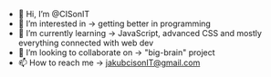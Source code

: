 - 👋 Hi, I’m @CISonIT
- 👀 I’m interested in -> getting better in programming
- 🌱 I’m currently learning -> JavaScript, advanced CSS and mostly everything connected with web dev
- 💞️ I’m looking to collaborate on -> "big-brain" project
- 📫 How to reach me -> jakubcisonIT@gmail.com

<!---
CISonIT/CISonIT is a ✨ special ✨ repository because its `README.md` (this file) appears on your GitHub profile.
You can click the Preview link to take a look at your changes.
--->
